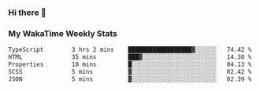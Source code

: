 ### Hi there 👋

<!--
**royschrauwen/royschrauwen** is a ✨ _special_ ✨ repository because its `README.md` (this file) appears on your GitHub profile.

Here are some ideas to get you started:

- 🔭 I’m currently working on ...
- 🌱 I’m currently learning ...
- 👯 I’m looking to collaborate on ...
- 🤔 I’m looking for help with ...
- 💬 Ask me about ...
- 📫 How to reach me: ...
- 😄 Pronouns: ...
- ⚡ Fun fact: ...
-->


### My WakaTime Weekly Stats
<!--START_SECTION:waka-->

```txt
TypeScript        3 hrs 2 mins    ██████████████████▓░░░░░░   74.42 %
HTML              35 mins         ███▓░░░░░░░░░░░░░░░░░░░░░   14.30 %
Properties        10 mins         █░░░░░░░░░░░░░░░░░░░░░░░░   04.13 %
SCSS              5 mins          ▓░░░░░░░░░░░░░░░░░░░░░░░░   02.42 %
JSON              5 mins          ▓░░░░░░░░░░░░░░░░░░░░░░░░   02.39 %
```

<!--END_SECTION:waka-->
